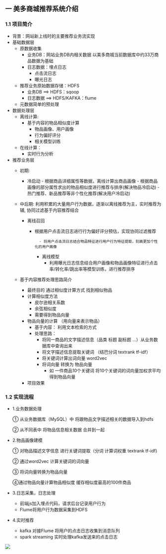 ## 一 美多商城推荐系统介绍

### 1.1 项目简介

- 背景：网站新上线时的主要推荐业务流实现
- 基础数据层
  - 原数据收集
    - 业务DB：网站业务DB内相关数据
      ​         以美多商城当前数据库中约33万商品数据为基础
    - 日志数据：埋点日志
      - 点击流日志
      - 曝光日志
  - 推荐业务原始数据存储：HDFS
    - 业务DB ==> HDFS：sqoop
    - 日志数据 ==> HDFS/KAFKA：flume
  - 元数据简单的预处理
- 数据处理层
  - 离线计算:
    - 基于内容的物品相似度计算
        - 物品画像、用户画像
        - 行为偏好评分
        - 相关模型训练
  - 在线计算：
    - 实时行为分析
- 推荐业务层
  - 初期:
    - 冷启动
             - 根据商品详细属性等数据，离线计算出商品画像
                 - 根据商品画像的部分属性求出的物品相似度进行推荐与排序(解决物品冷启动)
                 - 热门推荐、新品推荐等非个性化推荐(解决用户冷启动)

  - 中后期: 利用积累的大量用户行为数据，逐渐以离线推荐为主，实时推荐为辅, 协同过滤基于内容推荐结合
    - 离线召回
      - 根据用户点击流日志进行行为偏好评分预估，实现协同过滤推荐

              - 将用户点击流日志结合物品特征进行用户行为特征提取，刻画更加个性化的用户画像

          - 离线模型
              - 利用曝光日志信息结合用户画像和物品画像特征进行点击率/转化率/跳出率等模型训练，进行推荐排序

  - 基于内容推荐处理思路简介

    - 最终目的 通过相似度计算方式 找到相似物品
    - 计算相似度方法
      - 皮尔逊相关系数
      - 余弦相似度
      - 需要得到物品向量
    - 物品向量的计算 （用向量来表示物品）
      - 基于内容： 利用文本检索的方式 
      - 处理思路：
        - 将同一商品的文字描述信息（品类 标题 副标题 ...）从业务数据库中查询出来
        - 将文字描述信息提取关键词  （结巴分词 textrank tf-idf）
        - 将关键词计算出词向量 word2vec
        - 将词向量 转换为 物品向量
          - 如 一件商品10个关键词 将10个关键词的词向量加权求平均得到物品向量
    - 项目效果

### 1.2 实现流程

- 1.业务数据处理

  ① 从业务数据库（MySQL）中 将跟物品文字描述相关的数据导入到hdfs

  ② 从不同表中 将物品信息相关数据 合并到一起 

- 2.物品画像建模

  ① 对物品描述文字信息 进行关键词提取（分词 计算词权重 textrank tf-idf)

  ② 通过word2vec 计算关键词的词向量

  ③ 将词向量转换为物品向量

  ④通过物品向量计算物品相似度 缓存相似度最高的100件商品

- 3.日志采集，日志处理

  - 前端js加入埋点代码，请求后台记录用户行为
  - Flume将用户行为数据采集到HDFS

- 4.实时推荐

  - kafka 对接Flume 将用户的点击日志收集到消息队列
  - spark streaming 实时处理kafka发送来的点击日志

![](/img/recommend1.png)



